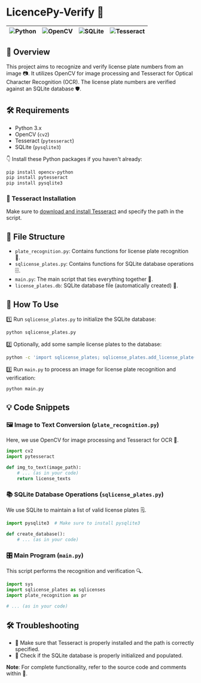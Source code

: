 # LicencePy-Verify 🚗

| ![ Python]( https://img.shields.io/badge/python-3.x-blue.svg ) | ![ OpenCV]( https://img.shields.io/badge/OpenCV-4.x-green.svg ) | ![ SQLite]( https://img.shields.io/badge/SQLite-3.x-orange.svg ) | ![ Tesseract]( https://img.shields.io/badge/Tesseract-4.x-red.svg ) |
|----------------------------------------------------------------|-----------------------------------------------------------------|------------------------------------------------------------------|---------------------------------------------------------------------|
## 🌟 Overview

This project aims to recognize and verify license plate numbers from an image 📷. It utilizes OpenCV for image processing and Tesseract for Optical Character Recognition (OCR). The license plate numbers are verified against an SQLite database 🛡.

## 🛠 Requirements

- Python 3.x
- OpenCV (`cv2`)
- Tesseract (`pytesseract`)
- SQLite (`pysqlite3`)

👇 Install these Python packages if you haven't already:

```bash
pip install opencv-python
pip install pytesseract
pip install pysqlite3
```

### 📘 Tesseract Installation

Make sure to [download and install Tesseract](https://github.com/tesseract-ocr/tesseract) and specify the path in the script.

## 📂 File Structure

- `plate_recognition.py`: Contains functions for license plate recognition 📸.
- `sqlicense_plates.py`: Contains functions for SQLite database operations 🗄.
- `main.py`: The main script that ties everything together 🧠.
- `license_plates.db`: SQLite database file (automatically created) 💽.

## 🚀 How To Use

1️⃣ Run `sqlicense_plates.py` to initialize the SQLite database:

```bash
python sqlicense_plates.py
```

2️⃣ Optionally, add some sample license plates to the database:

```bash
python -c 'import sqlicense_plates; sqlicense_plates.add_license_plate("ABC123")'
```

3️⃣ Run `main.py` to process an image for license plate recognition and verification:

```bash
python main.py
```

## 💡 Code Snippets

### 🖼 Image to Text Conversion (`plate_recognition.py`)

Here, we use OpenCV for image processing and Tesseract for OCR 📝.

```python
import cv2
import pytesseract

def img_to_text(image_path):
    # ... (as in your code)
    return license_texts
```

### 📚 SQLite Database Operations (`sqlicense_plates.py`)

We use SQLite to maintain a list of valid license plates 🗒.

```python
import pysqlite3  # Make sure to install pysqlite3

def create_database():
    # ... (as in your code)
```

### 🎛 Main Program (`main.py`)

This script performs the recognition and verification 🔍.

```python
import sys
import sqlicense_plates as sqlicenses
import plate_recognition as pr

# ... (as in your code)
```

## 🛠 Troubleshooting

- 📌 Make sure that Tesseract is properly installed and the path is correctly specified.
- 📌 Check if the SQLite database is properly initialized and populated.

**Note**: For complete functionality, refer to the source code and comments within 📄.